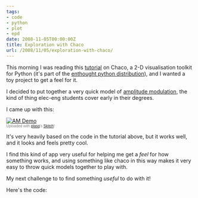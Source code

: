 ```yaml
---
tags:
- code
- python
- plot
- epd
date: 2008-11-05T00:00:00Z
title: Exploration with Chaco
url: /2008/11/05/exploration-with-chaco/
---
```


This morning I was reading this [tutorial](http://code.enthought.com/projects/chaco/docs/html/user_manual/tutorial_2.html "Modelling Van Der Waal&#8217;s Equation With Chaco &mdash; Chaco v3.0.0 documentation") on Chaco, a 2-D visualisation toolkit for Python (it's part of the [enthought python distribution](http://www.enthought.com/products/epd.php "Enthought Python Distribution :: Products :: Enthought, Inc.")), and I wanted a toy project to get a feel for it. 

I decided to put together a very quick model of [amplitude modulation](http://en.wikipedia.org/wiki/Amplitude_modulation "Amplitude modulation - Wikipedia, the free encyclopedia"), the kind of thing elec-eng students cover early in their degrees. 

I came up with this:

<div class="thumbnail"><a href="http://skitch.com/mattfoster/4a5j/am-demo"><img src="http://img.skitch.com/20081105-hmh24s6m5gdesirrxgrxsuieq.preview.jpg" alt="AM Demo" /></a><br /><span style="font-family: Lucida Grande, Trebuchet, sans-serif, Helvetica, Arial; font-size: 10px; color: #808080">Uploaded with <a href="http://plasq.com/">plasq</a>'s <a href="http://skitch.com">Skitch</a>!</span></div>

It's very heavily based on the code in the tutorial above, but it works well, and it looks and feels pretty cool. 

I find this kind of app very useful for helping me get a *feel* for how something works, and using something like chaco in this way makes it very easy to throw quick models together to play with. 

My next challenge to to find something *useful* to do with it!

Here's the code:

<script src="http://gist.github.com/22338.js"></script> 

